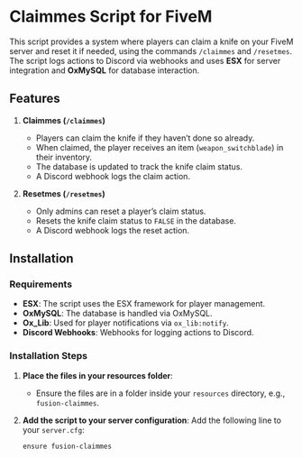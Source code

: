 # Claimmes Script for FiveM

This script provides a system where players can claim a knife on your FiveM server and reset it if needed, using the commands `/claimmes` and `/resetmes`. The script logs actions to Discord via webhooks and uses **ESX** for server integration and **OxMySQL** for database interaction.

## Features

1. **Claimmes (`/claimmes`)**

   * Players can claim the knife if they haven’t done so already.
   * When claimed, the player receives an item (`weapon_switchblade`) in their inventory.
   * The database is updated to track the knife claim status.
   * A Discord webhook logs the claim action.

2. **Resetmes (`/resetmes`)**

   * Only admins can reset a player’s claim status.
   * Resets the knife claim status to `FALSE` in the database.
   * A Discord webhook logs the reset action.

## Installation

### Requirements

* **ESX**: The script uses the ESX framework for player management.
* **OxMySQL**: The database is handled via OxMySQL.
* **Ox_Lib**: Used for player notifications via `ox_lib:notify`.
* **Discord Webhooks**: Webhooks for logging actions to Discord.

### Installation Steps

1. **Place the files in your resources folder**:

   * Ensure the files are in a folder inside your `resources` directory, e.g., `fusion-claimmes`.

2. **Add the script to your server configuration**:
   Add the following line to your `server.cfg`:

   ```bash
   ensure fusion-claimmes
   ```
